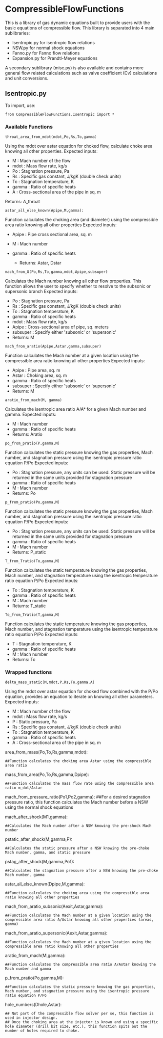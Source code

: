 # CompressibleFlowFunctions

This is a library of gas dynamic equations built to provide users with the basic equations of compressible flow. This library is separated into 4 main sublibraries: 
- Isentropic.py for isentropic flow relations
- NSW.py for normal shock equations
- Fanno.py for Fanno flow relations
- Expansion.py for Prandtl-Meyer equations

A secondary sublibrary (misc.py) is also available and contains more general flow related calculations such as valve coefficient (Cv) calculations and unit conversions.

## Isentropic.py

To import, use:
```
from CompressibleFlowFunctions.Isentropic import *
```

### Available Functions
```
throat_area_from_mdot(mdot,Po,Rs,To,gamma)
```
Using the mdot over astar equation for choked flow, calculate choke area knowing all other properties.
Expected inputs:
- M        : Mach number of the flow
- mdot     : Mass flow rate, kg/s
- Po       : Stagnation pressure, Pa
- Rs       : Specific gas constant, J/kgK (double check units)
- To       : Stagnation temperature, K
- gamma    : Ratio of specific heats
- A        : Cross-sectional area of the pipe in sq. m

Returns: A_throat
```
astar_all_else_known(Apipe,M,gamma):
```
Function calculates the choking area (and diameter) using the compressible area ratio knowing all other properties
Expected inputs:
- Apipe    : Pipe cross sectional area, sq. m
- M        : Mach number
- gamma    : Ratio of specific heats

    - Returns: Astar, Dstar

```
mach_from_G(Po,Rs,To,gamma,mdot,Apipe,subsuper)
```
Calculates the Mach number knowing all other flow properties. This function allows the user to specify whether to resolve to the subsonic or supersonic branch
Expected inputs:
- Po       : Stagnation pressure, Pa
- Rs       : Specific gas constant, J/kgK (double check units)
- To       : Stagnation temperature, K
- gamma    : Ratio of specific heats
- mdot     : Mass flow rate, kg/s
- Apipe    : Cross-sectional area of pipe, sq. meters
- subsuper : Specify either 'subsonic' or 'supersonic'
- Returns: M

```
mach_from_aratio(Apipe,Astar,gamma,subsuper)
```
Function calculates the Mach number at a given location using the compressible area ratio knowing all other properties
Expected inputs:
- Apipe    : Pipe area, sq. m
- Astar    : Choking area, sq. m
- gamma    : Ratio of specific heats
- subsuper : Specify either 'subsonic' or 'supersonic'
- Returns: M

```
aratio_from_mach(M, gamma)
```
Calculates the isentropic area ratio A/A* for a given Mach number and gamma.
Expected inputs:
- M        : Mach number
- gamma    : Ratio of specific heats
- Returns: Aratio

```
po_from_pratio(P,gamma,M)
```
Function calculates the static pressure knowing the gas properties, Mach number, and stagnation pressure using the isentropic pressure ratio equation P/Po
Expected inputs:
- Po       : Stagnation pressure, any units can be used. Static pressure will be returned in the same units provided for stagnation pressure
- gamma    : Ratio of specific heats
- M        : Mach number
- Returns: Po

```
p_from_pratio(Po,gamma,M)
```
Function calculates the static pressure knowing the gas properties, Mach number, and stagnation pressure using the isentropic pressure ratio equation P/Po
Expected inputs:
- Po       : Stagnation pressure, any units can be used. Static pressure will be returned in the same units provided for stagnation pressure
- gamma    : Ratio of specific heats
- M        : Mach number
- Returns: P_static

```
T_from_Tratio(To,gamma,M)
```
Function calculates the static temperature knowing the gas properties, Mach number, and stagnation temperature using the isentropic temperature ratio equation P/Po
Expected inputs:
- To       : Stagnation temperature, K
- gamma    : Ratio of specific heats
- M        : Mach number
- Returns: T_static

```
To_from_Tratio(T,gamma,M)
```
Function calculates the static temperature knowing the gas properties, Mach number, and stagnation temperature using the isentropic temperature ratio equation P/Po
Expected inputs:
- T       : Stagnation temperature, K
- gamma    : Ratio of specific heats
- M        : Mach number
- Returns: To

### Wrapped functions
```
delta_mass_static(M,mdot,P,Rs,To,gamma,A)
```
 Using the mdot over astar equation for choked flow combined with the P/Po equation, provides an equation to iterate on knowing all other parameters.
Expected inputs:
- M        : Mach number of the flow
- mdot     : Mass flow rate, kg/s
- P        : Static pressure, Pa
- Rs       : Specific gas constant, J/kgK (double check units)
- To       : Stagnation temperature, K
- gamma    : Ratio of specific heats
- A        : Cross-sectional area of the pipe in sq. m











area_from_mass(Po,To,Rs,gamma,mdot): 

    ##Function calculates the choking area Astar using the compressible area ratio

mass_from_area(Po,To,Rs,gamma,Dpipe): 

    ##Function calculates the mass flow rate using the compressible area ratio m_dot/Astar

mach_from_pressure_ratio(Po1,Po2,gamma):
    ##For a desired stagnation pressure ratio, this function calculates the Mach number before a NSW using the normal shock equations

mach_after_shock(M1,gamma):

    ##Calculates the Mach number after a NSW knowing the pre-shock Mach number

pstatic_after_shock(M,gamma,P):

    ##Calculates the static pressure after a NSW knowing the pre-choke Mach number, gamma, and static pressure

pstag_after_shock(M,gamma,Po1):

    ##Calculates the stagnation pressure after a NSW knowing the pre-choke Mach number, gamma

astar_all_else_known(Dpipe,M,gamma):

    ##Function calculates the choking area using the compressible area ratio knowing all other properties
    
mach_from_aratio_subsonic(Aexit,Astar,gamma):

    ##Function calculates the Mach number at a given location using the compressible area ratio A/Astar knowing all other properties (areas, gamma)

mach_from_aratio_supersonic(Aexit,Astar,gamma):

    ##Function calculates the Mach number at a given location using the compressible area ratio knowing all other properties

aratio_from_mach(M,gamma):

    ##Function calculates the compressible area ratio A/Astar knowing the Mach number and gamma

p_from_pratio(Po,gamma,M):

    ##Function calculates the static pressure knowing the gas properties, Mach number, and stagnation pressure using the isentropic pressure ratio equation P/Po

hole_numbers(Dhole,Astar):

    ## Not part of the compressible flow solver per se, this function is used in injector design. 
    ## Once the choking area at the injector is known and using a specific hole diameter (drill bit size, etc.), this function spits out the number of holes required to choke.
